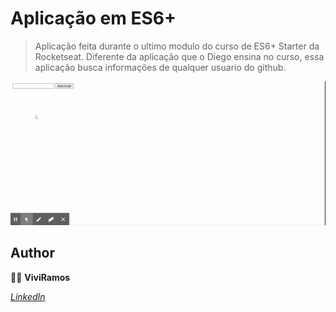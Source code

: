 # Aplicação em ES6+

>Aplicação feita durante o ultimo modulo do curso de ES6+ Starter da Rocketseat. 
>Diferente da aplicação que o Diego ensina no curso, essa aplicação busca informações de qualquer usuario do github.

![](es6.gif)

## Author 
:woman_technologist: **ViviRamos**

[*LinkedIn*](https://linkedin.com/in/viviane-ramos-luz-346169187)
